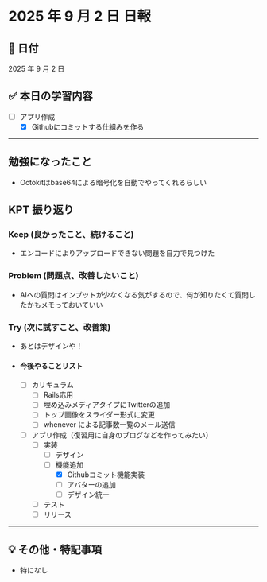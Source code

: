 # 2025 年 9 月 2 日 日報

## 📅 日付

2025 年 9 月 2 日

## ✅ 本日の学習内容
- [ ] アプリ作成
  - [x] Githubにコミットする仕組みを作る
---

## 勉強になったこと
- Octokitはbase64による暗号化を自動でやってくれるらしい

## KPT 振り返り

### Keep (良かったこと、続けること)

- エンコードによりアップロードできない問題を自力で見つけた

### Problem (問題点、改善したいこと)

- AIへの質問はインプットが少なくなる気がするので、何が知りたくて質問したかもメモっておいていい


### Try (次に試すこと、改善策)

- あとはデザインや！

- #### 今後やることリスト
  - [ ] カリキュラム
    - [ ] Rails応用
     - [ ] 埋め込みメディアタイプにTwitterの追加
     - [ ] トップ画像をスライダー形式に変更
     - [ ] whenever による記事数一覧のメール送信
  - [ ] アプリ作成（復習用に自身のブログなどを作ってみたい）
    - [ ] 実装
      - [ ] デザイン
      - [ ] 機能追加
        - [x] Githubコミット機能実装
        - [ ] アバターの追加
        - [ ] デザイン統一
    - [ ] テスト
    - [ ] リリース
---

## 💡 その他・特記事項

- 特になし
